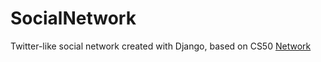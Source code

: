 # SocialNetwork

Twitter-like social network created with Django, based on CS50 [Network](https://cs50.harvard.edu/web/2020/projects/4/network/)
